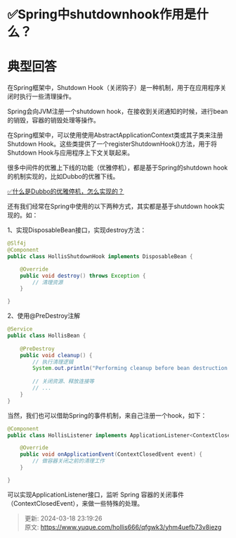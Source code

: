 # ✅Spring中shutdownhook作用是什么？

# 典型回答
在Spring框架中，Shutdown Hook（关闭钩子）是一种机制，用于在应用程序关闭时执行一些清理操作。



Spring会向JVM注册一个shutdown hook，在接收到关闭通知的时候，进行bean的销毁，容器的销毁处理等操作。



在Spring框架中，可以使用使用AbstractApplicationContext类或其子类来注册Shutdown Hook。这些类提供了一个registerShutdownHook()方法，用于将Shutdown Hook与应用程序上下文关联起来。



很多中间件的优雅上下线的功能（优雅停机），都是基于Spring的shutdown hook的机制实现的，比如Dubbo的优雅下线。



[✅什么是Dubbo的优雅停机，怎么实现的？](https://www.yuque.com/hollis666/qfgwk3/gxda8y)



还有我们经常在Spring中使用的以下两种方式，其实都是基于shutdown hook实现的。如：



1、实现DisposableBean接口，实现destroy方法：



```java
@Slf4j
@Component
public class HollisShutdownHook implements DisposableBean {

    @Override
    public void destroy() throws Exception {
        // 清理资源
    }

}
```



2、使用@PreDestroy注解



```java
@Service
public class HollisBean {
    
    @PreDestroy
    public void cleanup() {
        // 执行清理逻辑
        System.out.println("Performing cleanup before bean destruction...");
        
        // 关闭资源、释放连接等
        // ...
    }
}
```





当然，我们也可以借助Spring的事件机制，来自己注册一个hook，如下：



```java
@Component
public class HollisListener implements ApplicationListener<ContextClosedEvent> {

    @Override
    public void onApplicationEvent(ContextClosedEvent event) {
        // 做容器关闭之前的清理工作
    }

}
```



可以实现ApplicationListener接口，监听 Spring 容器的关闭事件（ContextClosedEvent），来做一些特殊的处理。



> 更新: 2024-03-18 23:19:26  
> 原文: <https://www.yuque.com/hollis666/qfgwk3/yhm4uefb73v8iezg>